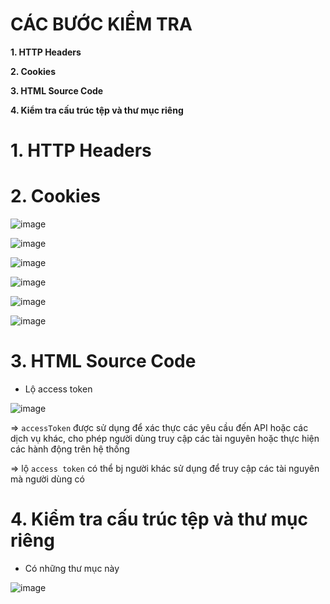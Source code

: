 # CÁC BƯỚC KIỂM TRA #

**1. HTTP Headers**

**2. Cookies**

**3. HTML Source Code**

**4. Kiểm tra cấu trúc tệp và thư mục riêng**

# 1. HTTP Headers

# 2. Cookies

![image](https://github.com/user-attachments/assets/6bd53c01-ebe4-4a88-9443-8de8cad0c70f)

![image](https://github.com/user-attachments/assets/525b5f2f-5d35-4d74-b7dc-2457492befc3)

![image](https://github.com/user-attachments/assets/b7998a0c-f519-49ba-aabf-e5d4c160776b)

![image](https://github.com/user-attachments/assets/f9b53f26-452a-408e-8e55-99baab1c9e23)

![image](https://github.com/user-attachments/assets/dbaa9b4c-9c14-4fb3-bf66-e29361294e12)

![image](https://github.com/user-attachments/assets/34c67901-8419-45a7-8ec4-6864bcbb920a)

# 3. HTML Source Code

- Lộ access token
  
![image](https://github.com/user-attachments/assets/2c530199-5dc3-419c-8fa2-692055a67787)

=> `accessToken` được sử dụng để xác thực các yêu cầu đến API hoặc các dịch vụ khác, cho phép người dùng truy cập các tài nguyên hoặc thực hiện các hành động trên hệ thống

=> lộ `access token` có thể bj người khác sử dụng để truy cập các tài nguyên mà người dùng có 

# 4. Kiểm tra cấu trúc tệp và thư mục riêng

- Có những thư mục này
  
![image](https://github.com/user-attachments/assets/0bf8f137-81e8-44fb-9ce8-b8bc4e1d6c13)
